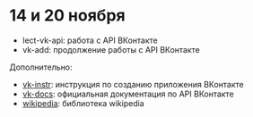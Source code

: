 # 14 и 20 ноября

* lect-vk-api: работа с API ВКонтакте
* vk-add: продолжение работы с API ВКонтакте

Дополнительно:

* [vk-instr](http://math-info.hse.ru/f/2018-19/py-polit/vk-auth.pdf): инструкция по созданию приложения ВКонтакте
* [vk-docs](https://vk.com/dev/manuals): официальная документация по API ВКонтакте
* [wikipedia](https://pypi.org/project/wikipedia/): библиотека wikipedia


